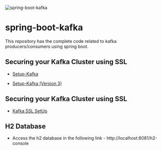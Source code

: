 ![spring-boot-kafka](https://github.com/Bayvao/spring-boot-kafka/workflows/Build/badge.svg)
# spring-boot-kafka

This repository has the complete code related to kafka producers/consumers using spring boot.


## Securing your Kafka Cluster using SSL

- [Setup-Kafka](https://github.com/Bayvao/spring-boot-kafka/blob/master/Setup_Kafka.md)

- [Setup-Kafka (Version 3)](https://github.com/Bayvao/spring-boot-kafka/blob/master/Setup_Kafka_3.xx.md)

## Securing your Kafka Cluster using SSL

- [Kafka SSL SetUp](https://github.com/Bayvao/spring-boot-kafka/blob/master/Kafka_Security.md)

## H2 Database

- Access the h2 database in the following link - http://localhost:8081/h2-console

